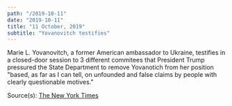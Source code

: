 ```yaml
---
path: "/2019-10-11"
date: "2019-10-11"
title: "11 October, 2019"
subtitle: "Yovanovitch testifies"
---
```


Marie L. Yovanovitch, a former American ambassador to Ukraine, testifies in a closed-door session to 3 different commitees that President Trump pressured the State Department to remove Yovanotich from her position "based, as far as I can tell, on unfounded and false claims by people with clearly questionable motives."


Source(s): <a href="https://www.nytimes.com/2019/10/11/us/politics/marie-yovanovitch-ukraine.html?smid=tw-nytimes&smtyp=cur" target="_blank" rel="noopener noreferrer">The New York Times</a>

